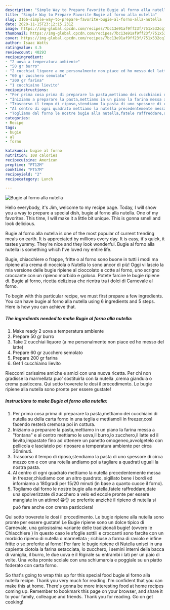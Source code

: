 ```yaml
---
description: "Simple Way to Prepare Favorite Bugie al forno alla nutella"
title: "Simple Way to Prepare Favorite Bugie al forno alla nutella"
slug: 3166-simple-way-to-prepare-favorite-bugie-al-forno-alla-nutella
date: 2020-11-15T23:12:15.231Z
image: https://img-global.cpcdn.com/recipes/7bc13e91af9ff23f/751x532cq70/bugie-al-forno-alla-nutella-recipe-main-photo.jpg
thumbnail: https://img-global.cpcdn.com/recipes/7bc13e91af9ff23f/751x532cq70/bugie-al-forno-alla-nutella-recipe-main-photo.jpg
cover: https://img-global.cpcdn.com/recipes/7bc13e91af9ff23f/751x532cq70/bugie-al-forno-alla-nutella-recipe-main-photo.jpg
author: Isaac Watts
ratingvalue: 4.5
reviewcount: 40293
recipeingredient:
- "2 uova a temperatura ambiente"
- "50 gr burro"
- "2 cucchiai liquore a me personalmente non piace ed ho messo del latte"
- "60 gr zucchero semolato"
- "200 gr farina"
- "1 cucchiaino lievito"
recipeinstructions:
- "Per prima cosa prima di preparare la pasta,mettiamo dei cucchiaini di nutella su della carta forno in una teglia e mettiamoli in freezer,così facendo resterà cremosa poi in cottura."
- "Iniziamo a preparare la pasta,mettiamo in un piano la farina messa a &#34;fontana&#34; e al centro mettiamo le uova,il burro,lo zucchero,il latte ed il lievito,impastate fino ad ottenere un panetto omogeneo,avvolgetelo con pellicola e lasciatelo poi riposare a temperatura ambiente per circa 30minuti."
- "Trascorso il tempo di riposo,stendiamo la pasta di uno spessore di circa mezzo cm e con una rotella andiamo poi a tagliare a quadrati uguali la nostra pasta."
- "Al centro di ogni quadrato mettiamo la nutella precedentemente messa in freezer,chiudiamo con un altro quadrato, sigillato bene i bordi ed inforniamo a 180gradi per 15/20 minuti (in base a quanto cuoce il forno)."
- "Togliamo dal forno le nostre bugie alla nutella,fatele raffreddare,date una spolverizzate di zucchero a velo ed eccole pronte per essere mangiate in un attimo! 😁👌 se preferite anziché il ripieno di nutella si può fare anche con crema pasticciera!"
categories:
- Recipe
tags:
- bugie
- al
- forno

katakunci: bugie al forno 
nutrition: 108 calories
recipecuisine: American
preptime: "PT12M"
cooktime: "PT57M"
recipeyield: "2"
recipecategory: Lunch

---
```



![Bugie al forno alla nutella](https://img-global.cpcdn.com/recipes/7bc13e91af9ff23f/751x532cq70/bugie-al-forno-alla-nutella-recipe-main-photo.jpg)

Hello everybody, it's Jim, welcome to my recipe page. Today, I will show you a way to prepare a special dish, bugie al forno alla nutella. One of my favorites. This time, I will make it a little bit unique. This is gonna smell and look delicious.

Bugie al forno alla nutella is one of the most popular of current trending meals on earth. It is appreciated by millions every day. It is easy, it's quick, it tastes yummy. They're nice and they look wonderful. Bugie al forno alla nutella is something which I've loved my entire life.

Bugie, chiacchiere o frappe, fritte o al forno sono buone in tutti i modi ma ripiene alla crema di nocciola o Nutella lo sono ancor di più! Oggi vi lascio la mia versione delle bugie ripiene al cioccolato e cotte al forno, uno scrigno croccante con un ripieno morbido e goloso. Potete farcire le bugie ripiene di. Bugie al forno, ricetta deliziosa che rientra tra i dolci di Carnevale al forno.


To begin with this particular recipe, we must first prepare a few ingredients. You can have bugie al forno alla nutella using 6 ingredients and 5 steps. Here is how you can achieve that.

<!--inarticleads1-->

##### The ingredients needed to make Bugie al forno alla nutella:

1. Make ready 2 uova a temperatura ambiente
1. Prepare 50 gr burro
1. Take 2 cucchiai liquore (a me personalmente non piace ed ho messo del latte)
1. Prepare 60 gr zucchero semolato
1. Prepare 200 gr farina
1. Get 1 cucchiaino lievito


Rieccomi carissime amiche e amici con una nuova ricetta. Per chi non gradisse la marmellata puo&#39; sostituirla con la nutella ,crema gianduia o crema pasticcera. Qui sotto troverete le dosi il procedimento. Le bugie ripiene alla nutella sono pronte per essere gustate! 

<!--inarticleads2-->

##### Instructions to make Bugie al forno alla nutella:

1. Per prima cosa prima di preparare la pasta,mettiamo dei cucchiaini di nutella su della carta forno in una teglia e mettiamoli in freezer,così facendo resterà cremosa poi in cottura.
1. Iniziamo a preparare la pasta,mettiamo in un piano la farina messa a &#34;fontana&#34; e al centro mettiamo le uova,il burro,lo zucchero,il latte ed il lievito,impastate fino ad ottenere un panetto omogeneo,avvolgetelo con pellicola e lasciatelo poi riposare a temperatura ambiente per circa 30minuti.
1. Trascorso il tempo di riposo,stendiamo la pasta di uno spessore di circa mezzo cm e con una rotella andiamo poi a tagliare a quadrati uguali la nostra pasta.
1. Al centro di ogni quadrato mettiamo la nutella precedentemente messa in freezer,chiudiamo con un altro quadrato, sigillato bene i bordi ed inforniamo a 180gradi per 15/20 minuti (in base a quanto cuoce il forno).
1. Togliamo dal forno le nostre bugie alla nutella,fatele raffreddare,date una spolverizzate di zucchero a velo ed eccole pronte per essere mangiate in un attimo! 😁👌 se preferite anziché il ripieno di nutella si può fare anche con crema pasticciera!


Qui sotto troverete le dosi il procedimento. Le bugie ripiene alla nutella sono pronte per essere gustate! Le Bugie ripiene sono un dolce tipico di Carnevale, una golosissima variante delle tradizionali bugie! (ovvero le Chiacchiere ) In questo caso le sfoglie sottili e croccanti sono farcite con un morbido ripieno di nutella o marmellata ; richiuse a forma di raviolo e infine fritte o se preferite al forno! Per fare le bugie ripiene di Nutella unisci in una capiente ciotola la farina setacciata, lo zucchero, i semini interni della bacca di vaniglia, il burro, le due uova e il Rigirale su entrambi i lati per un paio di volte. Una volta pronte scolale con una schiumarola e poggiale su un piatto foderato con carta forno. 

So that's going to wrap this up for this special food bugie al forno alla nutella recipe. Thank you very much for reading. I'm confident that you can make this at home. There's gonna be more interesting food at home recipes coming up. Remember to bookmark this page on your browser, and share it to your family, colleague and friends. Thank you for reading. Go on get cooking!

